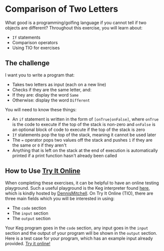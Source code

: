 # Comparison of Two Letters

What good is a programming/golfing language if you cannot tell if two objects are different? Throughout this exercise, you will learn about:

- `If` statements
- Comparison operators
- Using TIO for exercises

## The challenge

I want you to write a program that:

- Takes two letters as input (each on a new line)
- Checks if they are the same letter, and:
-  If they are: display the word `Same`
-  Otherwise: display the word `Different`

You will need to know these things:

- An `if` statement is written in the form of `[onTrue|onFalse]`, where `onTrue` is the code to execute if the top of the stack is non-zero and `onFalse` is an optional block of code to execute if the top of the stack is zero
- `If` statements pop the top of the stack, meaning it cannot be used later
- The `=` operator pops two values off the stack and pushes `1` if they are the same or `0` if they aren't
- Anything that is left on the stack at the end of execution is automatically printed if a print function hasn't already been called

## How to Use [Try It Online](https://tio.run/#)

When completing these exercises, it can be helpful to have an online testing playground. Such a useful playground is the Keg interpreter found [here](https://tio.run/#keg), which is kindly hosted by [DennisMitchell](https://github.com/DennisMitchell).
On Try It Online (TIO), there are three main fields which you will be interested in using:

- The `code` section
- The `input` section
- The `output` section

Your Keg program goes in the `code` section, any input goes in the `input` section and the output of your program will be shown in the `output` section.
Here is a test case for your program, which has an example input already provided. [Try it online!](https://tio.run/##y05N/w8EGVwZAA "Keg – Try It Online")
